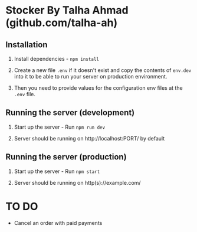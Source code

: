 # Stocker By Talha Ahmad (github.com/talha-ah)

## Installation

1. Install dependencies - `npm install`

2. Create a new file `.env` if it doesn't exist and copy the contents of `env.dev` into it to be able to run your server on production environment.

3. Then you need to provide values for the configuration env files at the `.env` file.

## Running the server (development)

1. Start up the server - Run `npm run dev`

2. Server should be running on http://localhost:PORT/ by default

## Running the server (production)

1. Start up the server - Run `npm start`

2. Server should be running on http(s)://example.com/

# TO DO

- Cancel an order with paid payments
